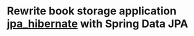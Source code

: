 # Rewrite book storage application [jpa_hibernate](https://github.com/Pyruvates/2020-05-otus-spring-koshkarov/tree/main/jpa_hibernate) with Spring Data JPA